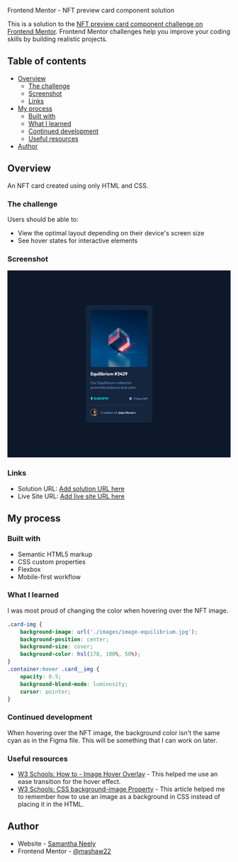  Frontend Mentor - NFT preview card component solution

This is a solution to the [NFT preview card component challenge on Frontend Mentor](https://www.frontendmentor.io/challenges/nft-preview-card-component-SbdUL_w0U). Frontend Mentor challenges help you improve your coding skills by building realistic projects. 

## Table of contents

- [Overview](#overview)
  - [The challenge](#the-challenge)
  - [Screenshot](#screenshot)
  - [Links](#links)
- [My process](#my-process)
  - [Built with](#built-with)
  - [What I learned](#what-i-learned)
  - [Continued development](#continued-development)
  - [Useful resources](#useful-resources)
- [Author](#author)

## Overview
An NFT card created using only HTML and CSS.

### The challenge

Users should be able to:

- View the optimal layout depending on their device's screen size
- See hover states for interactive elements

### Screenshot
![NFT Card Site](./images/full-card.png)


### Links

- Solution URL: [Add solution URL here](https://your-solution-url.com)
- Live Site URL: [Add live site URL here](https://your-live-site-url.com)

## My process

### Built with

- Semantic HTML5 markup
- CSS custom properties
- Flexbox
- Mobile-first workflow

### What I learned

I was most proud of changing the color when hovering over the NFT image.

```css
.card-img {
    background-image: url('./images/image-equilibrium.jpg');
    background-position: center;
    background-size: cover;
    background-color: hsl(178, 100%, 50%);
}
.container:hover .card__img {
    opacity: 0.5;
    background-blend-mode: luminosity;
    cursor: pointer;
}
```

### Continued development

When hovering over the NFT image, the background color isn't the same cyan as in the Figma file. This will be something that I can work on later.


### Useful resources

- [W3 Schools: How to - Image Hover Overlay](https://www.w3schools.com/howto/howto_css_image_overlay.asp) - This helped me use an ease transition for the hover effect.
- [W3 Schools: CSS background-image Property](https://www.w3schools.com/cssref/pr_background-image.asp) - This article helped me to remember how to use an image as a background in CSS instead of placing it in the HTML.


## Author

- Website - [Samantha Neely](https://samanthaneely.me)
- Frontend Mentor - [@mashaw22](https://www.frontendmentor.io/profile/mashaw22)
